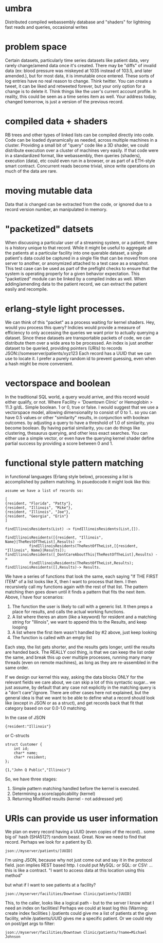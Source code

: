 # umbra
Distributed compiled webassembly database and "shaders" for lightning fast reads and queries, occasional writes

# problem space
Certain datasets, particularly time series datasets like patient data, very rarely change/amend data once it's created. There may be "diffs" of invalid data (ex: blood pressure was miskeyed at 1035 instead of 103.5, and later amended.), but for most data, it is immutable once entered. These sorts of log entries have no real reason to change. Think twitter.  You can create a tweet, it can be liked and retweeted forever, but your only option for a change is to delete it. Think things like the user's current account profile. In reality, this could be seen as a time series item as well. Your address today, changed tomorrow, is just a version of the previous record.

# compiled data + shaders
RB trees and other types of linked lists can be compiled directly into code. Code can be loaded dyanamically as needed, across multiple machines in a cluster.  Providing a small bit of "query" code like a 3D shader, we could distribute execution over a cluster of machines very easily. If that code were in a standardized format, like webassembly, then queries (shaders), execution (data), etc could even run in a browser, or as part of a ETH-style smart contract.  Concurrent reads become trivial, since write operations on much of the data are rare.

# moving mutable data
Data that *is* changed can be extracted from the code, or ignored due to a record version number, an manipulated in memory.

# "packetized" datsets
When discussing a particular user of a streaming system, or a patient, there is a history unique to that record. While it might be useful to aggregate all the patients at a particular facility into one querable dataset, a single patient's data could be captured in a single file that can be moved from one server to another, or anonymized attached to a test case as a snapshot.  This test case can be used as part of the preflight checks to ensure that the system is operating properly for a given behavior expectation. This "packetized" module can be linked by a compiled index as well.  When adding/amending data to the patient record, we can extract the patient easily and recompile.  

# erlang-style light processes. 
We can think of this "packet" as a process waiting for kernel shaders.  Hey, would you process this query?  Indicies would provide a measure of efficiency to only accessing the queries we want prior to actually querying a dataset. Since these datasets are transportable packets of code, we can distribute them over a wide area to be processed.  An index is just another dataset to be queried, providing pointers (URIs) to records JSON://someserver/patients/xyz123   Each record has a UUID that we can use to locate it. I prefer a purely random id to prevent guessing, even when a hash might be more convenient.

# vectorspace and boolean
In the traditional SQL world, a query would arrive, and this record would either qualify, or not. Where Facility = 'Downtown Clinic' or Hemoglobin > 11.3 g/dL.  Simple boolean.  1 or 0, true or false. I would suggest that we use a vectorspace model, allowing dimensionality to consist of 0 to 1.. so you can have 0.5 values or other "similarity" results, in conjunction with boolean outcomes.  by adjusting a query to have a threshold of 1.0 of similarity, you become boolean.  By having  partial similarity, you can do things like clustering, thesaurus querying, and other less exact searches.  You can either use a simple vector, or even have the querying kernel shader define partial success by providing a score between 0 and 1.

# functional style pattern matching
in functional languages (Erlang style below), processing a list is accomplished by pattern matching. In psuedocode it might look like this:

```
assume we have a list of records so:

[
{resident, "Florida", "Patty"},
{resident, "Illinois", "Mike"},
{resident, "Illinois", "Joe"},
{resident, "Georgia", "Erin"}
]

findIllinoisResidents(List) -> findIllinoisResidents(List,[]).

findIllinoisResidents([{resident, "Illinois", Name}|TheRestOfTheList],Results) ->
           findIllinoisResidents(TheRestOfTheList,[{resident, "Illinois", Name}|Results]);
findIllinoisResidents([_DontCareAboutThis|TheRestOfTheList],Results) ->
           findIllinoisResidents(TheRestOfTheList,Results);
findIllinoisResidents([],Results)-> Results.

```
We have a series of functions that look the same, each saying "If THE FIRST ITEM" of a list looks like X, then I want to process that item. I then recursively call my functions again with the rest of that list. The pattern matching then goes down until it finds a pattern that fits the next item.  Above, I have four scenarios:  
1. The function the user is likely to call with a generic list. It then preps a place for results, and calls the actual working functions.
2. A list where theres an atom (like a keyword) for resident and a matching string for "Illinois", we want to append this to the Results, and keep looping
3. A list where the first item wasn't handled by #2 above, just keep looking
4. The function is called with an empty list

Each step, the list gets shorter, and the results gets longer, until the results are handed back.  The REALLY cool thing, is that we can keep the list order the same, and break this up over multiple processes, running many many threads (even on remote machines), as long as they are re-assembled in the same order.

If we design our kernel this way, asking the data blocks ONLY for the relevant fields we care about, we can skip a lot of this syntactic sugar... we just assume, by default that any case not explicitly in the matching query is a "don't care"/ignore.  There are other cases here not explained, but the general idea is that we want to be able to define what a record should look like (except in JSON or as a struct), and get records back that fit that category based on our 0.0-1.0 matching.

In the case of JSON
```
{resident:"Illinois"}
```
or C-structs

```
struct Customer {
    int id;
    char* name;
    char* resident;
};

{1,"John Q Public","Illinois"}
```

So, we have three stages:  
1. Simple pattern matching handled before the kernel is executed.
2. Determining a score/applicability (kernel)
3. Returning Modified results (kernel - not addressed yet)


# URIs can provide us user information

We plan on every record having a UUID (even copies of the record).. some big ol' hash (SHA512?) random beast.  Great. Now we need to find that record.  Perhaps we look for a patient by ID.

```
json://myserver/patients/[UUID]

```
I'm using JSON, because why not just come out and say it in the protocol field. json implies REST based http.  I could put MySQL: or SQL: or CSV: ... this is like a contract. "I want to access data at this location using this method"

but what if I want to see patients at a facility?

```
json://myserver/facilities/Downtown Clinic/patients/[UUID]

```
This, to the caller, looks like a logical path - but to the server I know what I need an index on facilities!  Perhaps we could at least log this (Warning: create index facilities )  /patients could give me a list of patients at the given facility, while /patients/UUID gives me a specific patient. Or we could rely on post/get args to filter:
```
json://myserver/facilities/Downtown Clinic/patients/?name=Michael Johnson
```









